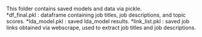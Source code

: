 This folder contains saved models and data via pickle. </br>
*df_final.pkl : dataframe containing job titles, job descriptions, and topic scores.
*lda_model.pkl : saved lda_model results.
*link_list.pkl : saved job links obtained via webscrape, used to extract job titles and job descriptions.

